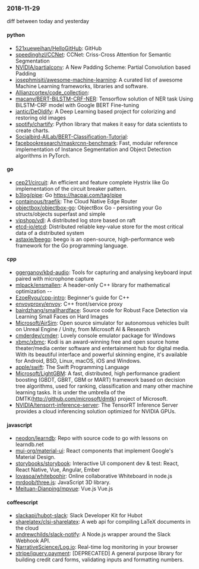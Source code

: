 ### 2018-11-29
diff between today and yesterday

#### python
* [521xueweihan/HelloGitHub](https://github.com/521xueweihan/HelloGitHub): GitHub 
* [speedinghzl/CCNet](https://github.com/speedinghzl/CCNet): CCNet: Criss-Cross Attention for Semantic Segmentation
* [NVIDIA/partialconv](https://github.com/NVIDIA/partialconv): A New Padding Scheme: Partial Convolution based Padding
* [josephmisiti/awesome-machine-learning](https://github.com/josephmisiti/awesome-machine-learning): A curated list of awesome Machine Learning frameworks, libraries and software.
* [Allianzcortex/code_collection](https://github.com/Allianzcortex/code_collection): 
* [macanv/BERT-BiLSTM-CRF-NER](https://github.com/macanv/BERT-BiLSTM-CRF-NER): Tensorflow solution of NER task Using BiLSTM-CRF model with Google BERT Fine-tuning
* [jantic/DeOldify](https://github.com/jantic/DeOldify): A Deep Learning based project for colorizing and restoring old images
* [spotify/chartify](https://github.com/spotify/chartify): Python library that makes it easy for data scientists to create charts.
* [Socialbird-AILab/BERT-Classification-Tutorial](https://github.com/Socialbird-AILab/BERT-Classification-Tutorial): 
* [facebookresearch/maskrcnn-benchmark](https://github.com/facebookresearch/maskrcnn-benchmark): Fast, modular reference implementation of Instance Segmentation and Object Detection algorithms in PyTorch.

#### go
* [cep21/circuit](https://github.com/cep21/circuit): An efficient and feature complete Hystrix like Go implementation of the circuit breaker pattern.
* [b3log/pipe](https://github.com/b3log/pipe):   Go https://hacpai.com/tag/pipe
* [containous/traefik](https://github.com/containous/traefik): The Cloud Native Edge Router
* [objectbox/objectbox-go](https://github.com/objectbox/objectbox-go): ObjectBox Go - persisting your Go structs/objects superfast and simple
* [vipshop/vdl](https://github.com/vipshop/vdl): A distributed log store based on raft
* [etcd-io/etcd](https://github.com/etcd-io/etcd): Distributed reliable key-value store for the most critical data of a distributed system
* [astaxie/beego](https://github.com/astaxie/beego): beego is an open-source, high-performance web framework for the Go programming language.

#### cpp
* [ggerganov/kbd-audio](https://github.com/ggerganov/kbd-audio): Tools for capturing and analysing keyboard input paired with microphone capture
* [mlpack/ensmallen](https://github.com/mlpack/ensmallen): A header-only C++ library for mathematical optimization --
* [EzoeRyou/cpp-intro](https://github.com/EzoeRyou/cpp-intro): Beginner's guide for C++
* [envoyproxy/envoy](https://github.com/envoyproxy/envoy): C++ front/service proxy
* [bairdzhang/smallhardface](https://github.com/bairdzhang/smallhardface): Source code for Robust Face Detection via Learning Small Faces on Hard Images
* [Microsoft/AirSim](https://github.com/Microsoft/AirSim): Open source simulator for autonomous vehicles built on Unreal Engine / Unity, from Microsoft AI & Research
* [cmderdev/cmder](https://github.com/cmderdev/cmder): Lovely console emulator package for Windows
* [xbmc/xbmc](https://github.com/xbmc/xbmc): Kodi is an award-winning free and open source home theater/media center software and entertainment hub for digital media. With its beautiful interface and powerful skinning engine, it's available for Android, BSD, Linux, macOS, iOS and Windows.
* [apple/swift](https://github.com/apple/swift): The Swift Programming Language
* [Microsoft/LightGBM](https://github.com/Microsoft/LightGBM): A fast, distributed, high performance gradient boosting (GBDT, GBRT, GBM or MART) framework based on decision tree algorithms, used for ranking, classification and many other machine learning tasks. It is under the umbrella of the DMTK(http://github.com/microsoft/dmtk) project of Microsoft.
* [NVIDIA/tensorrt-inference-server](https://github.com/NVIDIA/tensorrt-inference-server): The TensorRT Inference Server provides a cloud inferencing solution optimized for NVIDIA GPUs.

#### javascript
* [neodon/learndb](https://github.com/neodon/learndb): Repo with source code to go with lessons on learndb.net
* [mui-org/material-ui](https://github.com/mui-org/material-ui): React components that implement Google's Material Design.
* [storybooks/storybook](https://github.com/storybooks/storybook): Interactive UI component dev & test: React, React Native, Vue, Angular, Ember
* [lovasoa/whitebophir](https://github.com/lovasoa/whitebophir): Online collaborative Whiteboard in node.js
* [mrdoob/three.js](https://github.com/mrdoob/three.js): JavaScript 3D library.
* [Meituan-Dianping/mpvue](https://github.com/Meituan-Dianping/mpvue):  Vue.js  Vue.js 

#### coffeescript
* [slackapi/hubot-slack](https://github.com/slackapi/hubot-slack): Slack Developer Kit for Hubot
* [sharelatex/clsi-sharelatex](https://github.com/sharelatex/clsi-sharelatex): A web api for compiling LaTeX documents in the cloud
* [andrewchilds/slack-notify](https://github.com/andrewchilds/slack-notify): A Node.js wrapper around the Slack Webhook API.
* [NarrativeScience/Log.io](https://github.com/NarrativeScience/Log.io): Real-time log monitoring in your browser
* [stripe/jquery.payment](https://github.com/stripe/jquery.payment): [DEPRECATED] A general purpose library for building credit card forms, validating inputs and formatting numbers.
